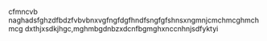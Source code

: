 cfmncvb naghadsfghzdfbdzfvbvbnxvgfngfdgfhndfsngfgfshnsxngmnjcmchmcghmchmcg
dxthjxsdkjhgc,mghmbgdnbzxdcnfbgmghxnccnhnjsdfyktyi
